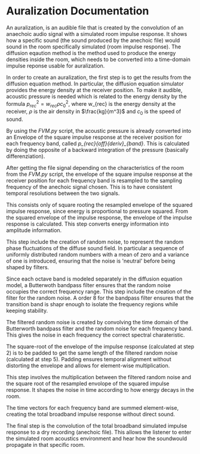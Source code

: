 # Auralization Documentation

An auralization, is an audible file that is created by the convolution of an anaechoic audio signal with a simulated room impulse response. It shows how a specific sound (the sound produced by the anechoic file) would sound in the room specifically simulated (room impulse response). The diffusion eqaution method is the method used to produce the energy densities inside the room, which needs to be converted into a time-domain impulse reponse usable for auralization.

In order to create an auralization, the first step is to get the results from the diffusion equation method. 
In particular, the diffusion equation simulator provides the energy density at the receiver position. To make it audible, acoustic pressure is needed which is related to the energy density by the formula $p_{rec}^2 = w_{rec} \rho c_0^2$, where w_{rec} is the energy density at the receiver, $\rho$ is the air density in $\frac{kg}{m^3}$ and $c_0$ is the speed of sound.   

By using the _FVM.py_ script, the acoustic pressure is already converted into an Envelope of the square impulse response at the receiver position for each frequency band, called *p_\{rec\}_\{off\}_\{deriv\}_\{band\}*. This is calculated by doing the opposite of a backward integration of the pressure (basically differenziation).

After getting the file signal depending on the characteristics of the room from the _FVM.py_ script, the envelope of the square impulse response at the receiver position for each frequency band is resampled to the sampling frequency of the anechoic signal chosen. This is to have consistent temporal resolutions between the two signals.

This consists only of square rooting the resampled envelope of the squared impulse response, since energy is proportional to pressure squared. From the squared envelope of the impulse response, the envelope of the impulse response is calculated. This step converts energy information into amplitude information.

This step include the creation of random noise, to represent the random phase fluctuations of the diffuse sound field. In particular a sequence of uniformly distributed random numbers with a mean of zero and a variance of one is introduced, ensuring that the noise is 'neutral' before being shaped by filters.

Since each octave band is modeled separately in the diffusion equation model, a Butterwoth bandpass filter ensures that the random noise occupies the correct frequency range. This step include the creation of the filter for the random noise. A order 8 for the bandpass filter ensures that the transition band is shapr enough to isolate the frequency regions while keeping stability.

The filtered random noise is created by convolving the time domain of the Butterworth bandpass filter and the random noise for each frequency band. This gives the noise in each frequency the correct spectral charateristic. 

The square-root of the envelope of the impulse response (calculated at step 2) is to be padded to get the same length of the filtered random noise (calculated at step 5). Padding ensures temporal alignment without distorting the envelope and allows for element-wise multiplication.

This step involves the multiplication between the filtered random noise and the square root of the resampled envolope of the squared impulse response. It shapes the noise in time according to how energy decays in the room.

The time vectors for each frequency band are summed element-wise, creating the total broadband impulse response without direct sound.

The final step is the convolution of the total broadband simulated impulse response to a dry recording (anechoic file). This allows the listener to enter the simulated room acoustics environment and hear how the soundwould propagate in that specific room.
